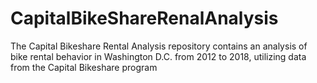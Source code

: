 # CapitalBikeShareRenalAnalysis
The Capital Bikeshare Rental Analysis repository contains an analysis of bike rental behavior in Washington D.C. from 2012 to 2018, utilizing data from the Capital Bikeshare program
